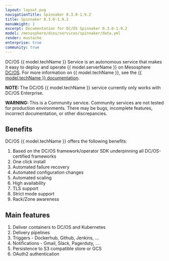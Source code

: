 ```yaml
---
layout: layout.pug
navigationTitle: Spinnaker 0.3.0-1.9.2
title: Spinnaker 0.3.0-1.9.2
menuWeight: 1
excerpt: Documentation for DC/OS Spinnaker 0.3.0-1.9.2
model: /mesosphere/dcos/services/spinnaker/data.yml
render: mustache
enterprise: true
community: true
---
```


DC/OS {{ model.techName }} Service is an autonomous service that makes it easy to deploy and operate {{ model.serverName }} on Mesosphere [DC/OS](https://mesosphere.com/product/). For more information on {{ model.techName }}, see the [{{ model.techName }} documentation](https://github.com/spinnaker/spinnaker).

<p class="message--note"><strong>NOTE: </strong>The DC/OS {{ model.techName }} service currently only works with DC/OS Enterprise.</p>

<p class="message--warning"><strong>WARNING: </strong>This is a Community service. Community services are not tested for production environments. There may be bugs, incomplete features, incorrect documentation, or other discrepancies.</p>

## Benefits
DC/OS {{ model.techName }} offers the following benefits:
1. Based on the DC/OS framework/operator SDK underpinning all DC/OS-certified frameworks
2. One click install
3. Automated failure recovery
4. Automated configuration changes
5. Automated scaling
6. High availability
7. TLS support
8. Strict mode support
9. Rack/Zone awareness

## Main features 
1. Deliver containers to DC/OS and Kubernetes
2. Delivery pipelines
3. Triggers - Dockerhub, Github, Jenkins, ...
4. Notifications - Gmail, Slack, Pagerduty, ...
5. Persistence to S3 compatible store or GCS
6. OAuth2 authentication
